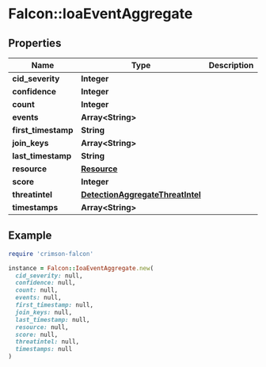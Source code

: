 # Falcon::IoaEventAggregate

## Properties

| Name | Type | Description | Notes |
| ---- | ---- | ----------- | ----- |
| **cid_severity** | **Integer** |  | [optional] |
| **confidence** | **Integer** |  | [optional] |
| **count** | **Integer** |  | [optional] |
| **events** | **Array&lt;String&gt;** |  | [optional] |
| **first_timestamp** | **String** |  | [optional] |
| **join_keys** | **Array&lt;String&gt;** |  | [optional] |
| **last_timestamp** | **String** |  | [optional] |
| **resource** | [**Resource**](Resource.md) |  |  |
| **score** | **Integer** |  | [optional] |
| **threatintel** | [**DetectionAggregateThreatIntel**](DetectionAggregateThreatIntel.md) |  | [optional] |
| **timestamps** | **Array&lt;String&gt;** |  | [optional] |

## Example

```ruby
require 'crimson-falcon'

instance = Falcon::IoaEventAggregate.new(
  cid_severity: null,
  confidence: null,
  count: null,
  events: null,
  first_timestamp: null,
  join_keys: null,
  last_timestamp: null,
  resource: null,
  score: null,
  threatintel: null,
  timestamps: null
)
```

